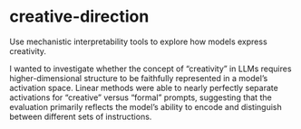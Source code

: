 # creative-direction
Use mechanistic interpretability tools to explore how models express creativity.

I wanted to investigate whether the concept of “creativity” in LLMs requires higher-dimensional structure to be faithfully represented in a model’s activation space. Linear methods were able to nearly perfectly separate activations for “creative” versus “formal” prompts, suggesting that the evaluation primarily reflects the model’s ability to encode and distinguish between different sets of instructions.
